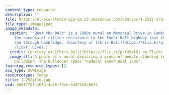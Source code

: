 ```yaml
---
content_type: resource
description: ''
file: https://ol-ocw-studio-app-qa.s3.amazonaws.com/courses/1-252j-urban-transportation-planning-fall-2016/da01775110f44dcb70ce6a87159c9ef3_1-252F16.jpg
file_type: image/jpeg
image_metadata:
  caption: '"Beat the Belt" is a 1980s mural on Memorial Drive in Cambridge, MA, commemorating
    the success of citizen resistance to the Inner Belt Highway that threatened to
    run through Cambridge. (Courtesy of [Chris Ball](https://flic.kr/p/fo9zfQ) on
    Flickr. CC-BY.)'
  credit: Courtesy of [Chris Ball](https://flic.kr/p/fo9zfQ) on Flickr. CC BY.
  image-alt: A photo of a mural depicting a group of people standing in front of a
    bulldozer. The bulldozer reads "Federal Inner Belt I-95".
learning_resource_types: []
ocw_type: OCWImage
resourcetype: Image
title: 1-252jf16.jpg
uid: da017751-10f4-4dcb-70ce-6a87159c9ef3
---
```

